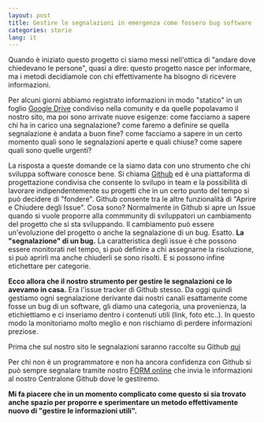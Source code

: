 ```yaml
---
layout: post
title: Gestire le segnalazioni in emergenza come fossero bug software
categories: storie
lang: it
---
```


Quando è iniziato questo progetto ci siamo messi nell'ottica di "andare dove chiedevano le persone", quasi a dire: questo progetto nasce per informare, ma i metodi decidiamole con chi effettivamente ha bisogno di ricevere informazioni.

Per alcuni giorni abbiamo registrato informazioni in modo "statico" in un foglio [Google Drive](https://www.google.com/intl/it_it/drive/) condiviso nella comunity e da quelle popolavamo il nostro sito, ma poi sono arrivate nuove esigenze: come facciamo a sapere chi ha in carico una segnalazione? come faremo a definire se quella segnalazione è andata a buon fine? come facciamo a sapere in un certo momento quali sono le segnalazioni aperte e quali chiuse? come sapere quali sono quelle urgenti?

La risposta a queste domande ce la siamo data con uno strumento che chi sviluppa software conosce bene. Si chiama [Github](http://www.github.com) ed è una piattaforma di progettazione condivisa che consente lo svilupo in team e la possibilità di lavorare indipendentemente su progetti che in un certo punto del tempo si può decidere di "fondere". Github consente tra le altre funzionalità di "Aprire e Chiudere degli Issue". Cosa sono? Normalmente in Github si apre un Issue quando si vuole proporre alla commmunity di sviluppatori un cambiamento del progetto che si sta sviluppando. Il cambiamento può essere un'evoluzione del progetto o anche la segnalazione di un bug. Esatto. **La "segnalazione" di un bug.** La caratteristica degli issue è che possono essere monitorati nel tempo, si può definire a chi assegnarne la risoluzione, si può aprirli ma anche chiuderli se sono risolti. E si possono infine etichettare per categorie.

**Ecco allora che il nostro strumento per gestire le segnalazioni ce lo avevamo in casa.** Era l'issue tracker di Github stesso. Da oggi quindi gestiamo ogni segnalazione derivante dai nostri canali esattamente come fosse un bug di un software, gli diamo una categoria, una provenienza, la etichiettiamo e ci inseriamo dentro i contenuti utili (link, foto etc..). In questo modo la monitoriamo molto meglio e non rischiamo di perdere informazioni preziose.

Prima che sul nostro sito le segnalazioni saranno raccolte su Github [qui](https://github.com/emergenzeHack/terremotocentro_segnalazioni/issues)

Per chi non è un programmatore e non ha ancora confidenza con Github si può sempre segnalare tramite nostro [FORM online](https://covid19italia.help/segnala/) che invia le informazioni al nostro Centralone Github dove le gestiremo.

**Mi fa piacere che in un momento complicato come questo si sia trovato anche spazio per proporre e sperimentare un metodo effettivamente nuovo di "gestire le informazioni utili".**
